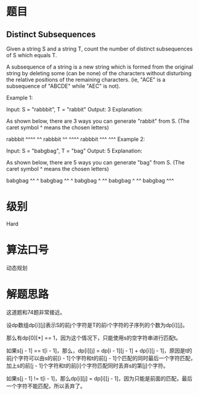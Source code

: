 # 题目
## Distinct Subsequences
Given a string S and a string T, count the number of distinct subsequences of S which equals T.

A subsequence of a string is a new string which is formed from the original string by deleting some (can be none) of the characters without disturbing the relative positions of the remaining characters. (ie, "ACE" is a subsequence of "ABCDE" while "AEC" is not).

Example 1:

Input: S = "rabbbit", T = "rabbit"
Output: 3
Explanation:

As shown below, there are 3 ways you can generate "rabbit" from S.
(The caret symbol ^ means the chosen letters)

rabbbit
^^^^ ^^
rabbbit
^^ ^^^^
rabbbit
^^^ ^^^
Example 2:

Input: S = "babgbag", T = "bag"
Output: 5
Explanation:

As shown below, there are 5 ways you can generate "bag" from S.
(The caret symbol ^ means the chosen letters)

babgbag
^^ ^
babgbag
^^    ^
babgbag
^    ^^
babgbag
  ^  ^^
babgbag
    ^^^
    
# 级别 
Hard

# 算法口号
动态规划

# 解题思路
这道题和74题非常接近。

设dp数组dp[i][j]表示S的前j个字符是T的前i个字符的子序列的个数为dp[i][j]。

那么有dp[0][*] == 1，因为这个情况下，只能使用s的空字符串进行匹配t。

如果s[j - 1] == t[i - 1]，那么，dp[i][j] = dp[i - 1][j - 1] + dp[i][j - 1]，原因是t的前j个字符可以由s的前[i - 1]个字符和t的前[j - 1]个匹配的同时最后一个字符匹配，加上s的前[j - 1]个字符和t的前[i]个字符匹配同时丢弃s的第[j]个字符。

如果s[j - 1] != t[i - 1]，那么dp[i][j] = dp[i][j - 1]，因为只能是前面的匹配，最后一个字符不能匹配，所以丢弃了。

